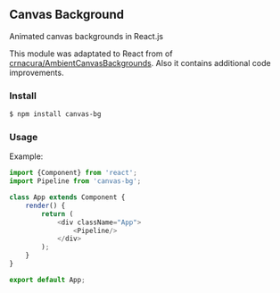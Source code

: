 ## Canvas Background

Animated canvas backgrounds in React.js

This module was adaptated to React from of [crnacura/AmbientCanvasBackgrounds](https://github.com/crnacura/AmbientCanvasBackgrounds). Also it contains additional code improvements.

### Install
```bash
$ npm install canvas-bg
```

### Usage
Example:
```js
import {Component} from 'react';
import Pipeline from 'canvas-bg';

class App extends Component {
	render() {
		return (
			<div className="App">
				<Pipeline/>
			</div>
		);
	}
}

export default App;
```
